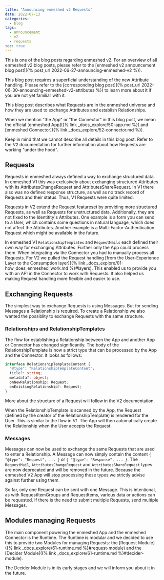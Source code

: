 ```yaml
---
title: "Announcing enmeshed v2 Requests"
date: 2022-07-13
categories:
  - blog
tags:
  - announcement
  - v2
  - requests
toc: true
---
```


This is one of the blog posts regarding enmeshed v2. For an overview of all enmeshed v2 blog posts, please refer to the [enmeshed v2 announcement blog post]({% post_url 2022-06-27-announcing-enmeshed-v2 %}).

This blog post requires a superficial understanding of the new Attribute handling. Please refer to the [corresponding blog post]({% post_url 2022-06-30-announcing-enmeshed-v2-attributes %}) to learn more about it if you are not yet familiar with it.

This blog post describes what Requests are in the enmeshed universe and how they are used to exchange Attributes and establish Relationships.

When we mention "the App" or "the Connector" in this blog post, we mean the official [enmeshed App]({% link _docs_explore/50-app.md %}) and [enmeshed Connector]({% link _docs_explore/52-connector.md %}).

Keep in mind that we cannot describe all details in this blog post. Refer to the V2 documentation for further information about how Requests are working "under the hood".

## Requests

Requests in enmeshed always defined a way to exchange structured data. In enmeshed V1 this was exclusively about exchanging structured Attributes with its AttributesChangeRequest and AttributesShareRequest. In V1 there also was no defined response structure, as well as no track record of Requests and their status. Thus, V1 Requests were quite limited.

Requests in V2 extend the Request featureset by providing more structured Requests, as well as Requests for unstructured data. Additionally, they are not fixed to the Identitity's Attributes. One example is a form you can send to a User, which contains some questions in natural language, which does not affect the Attributes. Another example is a Multi-Factor-Authentication Request which might be available in the future.

In enmeshed V1 `RelationshipTemplates` and `RequestMails` each defined their own way for exchanging Attributes. Further only the App could process them. When integrating via the Connector you had to manually process all Requests. For V2 we pulled the Request handling [from the User-Experience Layer to the Consumption layer]({% link _docs_explore/01-how_does_enmeshed_work.md %}#layers). This enabled us to provide you with an API in the Connector to work with Requests. It also helped us making Request handling more flexible and easier to use.

## Exchanging Requests

The simplest way to exchange Requests is using Messages. But for sending Messages a Relationship is required. To create a Relationship we also wanted the possiblity to exchange Requests with the same structure.

### Relationships and RelationshipTemplates

The flow for establishing a Relationship between the App and another App or Connector has changed significantly. The body of the RelationshipTemplate is now a strict type that can be processed by the App and the Connector. It looks as follows:

```ts
interface RelationshipTemplateContent {
  "@type": "RelationshipTemplateContent";
  title?: string;
  metadata?: object;
  onNewRelationship: Request;
  onExistingRelationship?: Request;
}
```

More about the structure of a Request will follow in the V2 documentation.

When the RelationshipTemplate is scanned by the App, the Request (defined by the creator of the RelationshipTemplate) is rendered for the User. This is similar to the flow in V1. The App will then automatically create the Relationship when the User accepts the Request.

### Messages

Messages can now be used to exchange the same Requests that are used to enter a Relationship. A Message can now simply contain the content `{ "@type": "Request", ... }` or `{ "@type": "Response", ... }`. The `RequestMail`, `AttributesChangeRequest` and `AttributesShareRequest` types are now deprecated and will be removed in the future. Because the enmeshed V2 App will stop processing these types we strictly advise against further using them.

So far, only one Request can be sent with one Message. This is intentional, as with RequestItemGroups and RequestItems, various data or actions can be requested. If there is the need to submit multiple Requests, send multiple Messages.

## Modules managing Requests

The main component powering the enmeshed App and the enmeshed Connector is the Runtime. The Runtime is modular and we decided to use this to provide two Modules for managing Requests: the [Request Module]({% link _docs_explore/61-runtime.md %}#request-module) and the [Decider Module]({% link _docs_explore/61-runtime.md %}#decider-module).

The Decider Module is in its early stages and we will inform you about it in the future.
